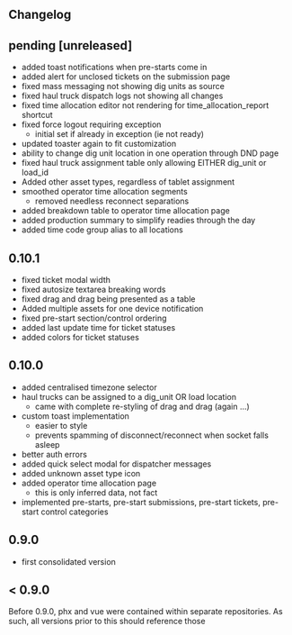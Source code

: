 ## Changelog

## pending [unreleased]
- added toast notifications when pre-starts come in
- added alert for unclosed tickets on the submission page
- fixed mass messaging not showing dig units as source
- fixed haul truck dispatch logs not showing all changes
- fixed time allocation editor not rendering for time_allocation_report shortcut
- fixed force logout requiring exception
  - initial set if already in exception (ie not ready)
- updated toaster again to fit customization
- ability to change dig unit location in one operation through DND page
- fixed haul truck assignment table only allowing EITHER dig_unit or load_id
- Added other asset types, regardless of tablet assignment
- smoothed operator time allocation segments
  - removed needless reconnect separations
- added breakdown table to operator time allocation page
- added production summary to simplify readies through the day
- added time code group alias to all locations

## 0.10.1
- fixed ticket modal width
- fixed autosize textarea breaking words
- fixed drag and drag being presented as a table
- Added multiple assets for one device notification
- fixed pre-start section/control ordering
- added last update time for ticket statuses
- added colors for ticket statuses

## 0.10.0
- added centralised timezone selector
- haul trucks can be assigned to a dig_unit OR load location
  - came with complete re-styling of drag and drag (again ...)
- custom toast implementation
  - easier to style
  - prevents spamming of disconnect/reconnect when socket falls asleep
- better auth errors
- added quick select modal for dispatcher messages
- added unknown asset type icon
- added operator time allocation page 
  - this is only inferred data, not fact
- implemented pre-starts, pre-start submissions, pre-start tickets, pre-start control categories

## 0.9.0
- first consolidated version

## < 0.9.0

Before 0.9.0, phx and vue were contained within separate repositories. As such, all versions prior to this should reference those
